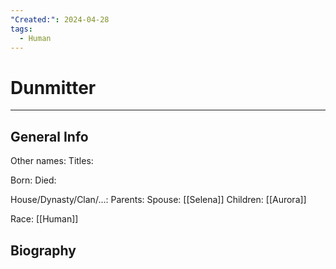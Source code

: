 ```yaml
---
"Created:": 2024-04-28
tags:
  - Human
---
```


# Dunmitter 
---

## General Info

Other names:
Titles:

Born:
Died:

House/Dynasty/Clan/...:
Parents:
Spouse: [[Selena]]
Children: [[Aurora]] 

Race: [[Human]] 



## Biography

